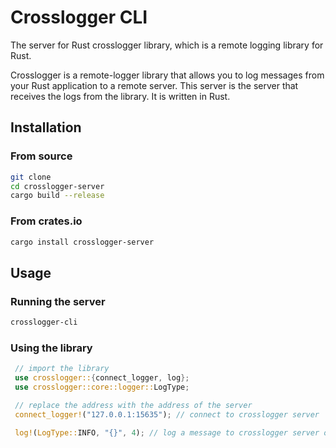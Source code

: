 # Crosslogger CLI
 The server for Rust crosslogger library, which is a remote logging library for Rust.

 Crosslogger is a remote-logger library that allows you to log messages from your Rust application to a remote server. This server is the server that receives the logs from the library. It is written in Rust.


## Installation
### From source
```bash
git clone
cd crosslogger-server
cargo build --release
```

### From crates.io
```bash
cargo install crosslogger-server
```

## Usage
### Running the server
```bash
crosslogger-cli
```

### Using the library
```rust
 // import the library
 use crosslogger::{connect_logger, log};
 use crosslogger::core::logger::LogType;

 // replace the address with the address of the server
 connect_logger!("127.0.0.1:15635"); // connect to crosslogger server

 log!(LogType::INFO, "{}", 4); // log a message to crosslogger server of type Info.
```